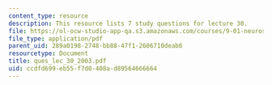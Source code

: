 ```yaml
---
content_type: resource
description: This resource lists 7 study questions for lecture 30.
file: https://ol-ocw-studio-app-qa.s3.amazonaws.com/courses/9-01-neuroscience-and-behavior-fall-2003/ccdfd699eb55f7d0408ad89564666664_ques_lec_30_2003.pdf
file_type: application/pdf
parent_uid: 289a0198-2748-bb88-47f1-2606710deab6
resourcetype: Document
title: ques_lec_30_2003.pdf
uid: ccdfd699-eb55-f7d0-408a-d89564666664
---
```

